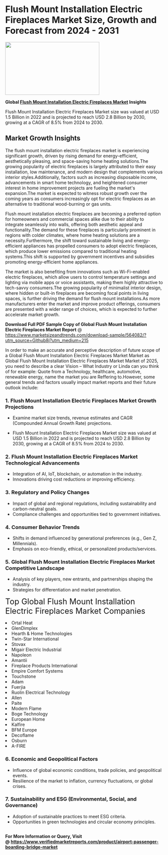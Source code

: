 <H1>Flush Mount Installation Electric Fireplaces Market Size, Growth and Forecast from 2024 - 2031</H1><img class="aligncenter size-medium wp-image-584254" src="https://thirdeyenews.in/wp-content/uploads/2024/09/Global-Market-Research-300x168.jpeg" alt="" width="300" height="168" /><p><strong>Global&nbsp;<a href="https://www.marketsizeandtrends.com/download-sample/564082/?utm_source=Github8j?utm_medium=215">Flush Mount Installation Electric Fireplaces Market</a> Insights</strong></p><p>Flush Mount Installation Electric Fireplaces Market size was valued at USD 1.5 Billion in 2022 and is projected to reach USD 2.8 Billion by 2030, growing at a CAGR of 8.5% from 2024 to 2030.</p><p><h2>Market Growth Insights</h2> <p>The flush mount installation electric fireplaces market is experiencing significant growth, driven by rising demand for energy-efficient, aesthetically pleasing, and space-saving home heating solutions.The growing popularity of electric fireplaces is largely attributed to their easy installation, low maintenance, and modern design that complements various interior styles.Additionally, factors such as increasing disposable income, advancements in smart home technology, and heightened consumer interest in home improvement projects are fueling the market's expansion.The market is expected to witness robust growth over the coming years as consumers increasingly opt for electric fireplaces as an alternative to traditional wood-burning or gas units.</p> <p>Flush mount installation electric fireplaces are becoming a preferred option for homeowners and commercial spaces alike due to their ability to integrate seamlessly into walls, offering both aesthetic appeal and functionality.The demand for these fireplaces is particularly prominent in regions with colder climates, where home heating solutions are a necessity.Furthermore, the shift toward sustainable living and energy-efficient appliances has propelled consumers to adopt electric fireplaces, which produce lower emissions compared to traditional heating systems.This shift is supported by government incentives and subsidies promoting energy-efficient home appliances.</p> <p>The market is also benefiting from innovations such as Wi-Fi-enabled electric fireplaces, which allow users to control temperature settings and lighting via mobile apps or voice assistants, making them highly attractive to tech-savvy consumers.The growing popularity of minimalist interior design, where hidden or built-in fireplaces are becoming focal points in living spaces, is further driving the demand for flush mount installations.As more manufacturers enter the market and improve product offerings, consumers are presented with a wider range of choices, which is expected to further accelerate market growth.</p> <p><span class=""><strong>Download Full PDF Sample Copy of Global Flush Mount Installation Electric Fireplaces Market Report</strong> @ <a href="https://www.marketsizeandtrends.com/download-sample/564082/?utm_source=Github8j?utm_medium=215" target="_blank">https://www.marketsizeandtrends.com/download-sample/564082/?utm_source=Github8j?utm_medium=215</a></span></p><p>In order to make an accurate and perceptive description of future scope of a Global&nbsp;Flush Mount Installation Electric Fireplaces Market Market as Global&nbsp;Flush Mount Installation Electric Fireplaces Market Market of 2025, you need to describe a clear Vision &ndash; What Industry or Linda can you think of for example: Quote from a Technology, healthcare, automotive, renewable energy, name the market you are Reffering to.However, some general trends and factors usually impact market reports and their future outlook include:</p><h3>1.&nbsp;<strong>Flush Mount Installation Electric Fireplaces Market Growth Projections</strong></h3><ul><li>Examine market size trends, revenue estimates and CAGR (Compounded Annual Growth Rate) projections.</li><li><p>Flush Mount Installation Electric Fireplaces Market size was valued at USD 1.5 Billion in 2022 and is projected to reach USD 2.8 Billion by 2030, growing at a CAGR of 8.5% from 2024 to 2030.</p></li></ul><h3>2.&nbsp;<strong>Flush Mount Installation Electric Fireplaces Market Technological Advancements</strong></h3><ul><li>Integration of AI, IoT, blockchain, or automation in the industry.</li><li>Innovations driving cost reductions or improving efficiency.</li></ul><h3>3.&nbsp;<strong>Regulatory and Policy Changes</strong></h3><ul><li>Impact of global and regional regulations, including sustainability and carbon-neutral goals.</li><li>Compliance challenges and opportunities tied to government initiatives.</li></ul><h3>4.&nbsp;<strong>Consumer Behavior Trends</strong></h3><ul><li>Shifts in demand influenced by generational preferences (e.g., Gen Z, Millennials).</li><li>Emphasis on eco-friendly, ethical, or personalized products/services.</li></ul><h3>5.&nbsp;<strong>Global Flush Mount Installation Electric Fireplaces Market Competitive Landscape</strong></h3><ul><li>Analysis of key players, new entrants, and partnerships shaping the industry.</li><li>Strategies for differentiation and market penetration.</li></ul><p data-pm-slice="1 1 []"><span style="color: inherit; font-family: inherit; font-size: 25px;">Top Global Flush Mount Installation Electric Fireplaces Market Companies</span></p><div class="" data-test-id=""><p><li>Ortal Heat</li><li> GlenDimplex</li><li> Hearth & Home Technologies</li><li> Twin-Star International</li><li> Stovax</li><li> Migair Electric Industrial</li><li> Napoleon</li><li> Amantii</li><li> Fireplace Products International</li><li> Empire Comfort Systems</li><li> Touchstone</li><li> Adam</li><li> Fuerjia</li><li> Ruolin Electrical Technology</li><li> Allen</li><li> Paite</li><li> Modern Flame</li><li> Boge Technology</li><li> European Home</li><li> Kalfire</li><li> BFM Europe</li><li> Decoflame</li><li> Osburn</li><li> A-FIRE</li></p></div><h3>6.&nbsp;<strong>Economic and Geopolitical Factors</strong></h3><ul><li>Influence of global economic conditions, trade policies, and geopolitical events.</li><li>Resilience of the market to inflation, currency fluctuations, or global crises.</li></ul><h3>7.&nbsp;<strong>Sustainability and ESG (Environmental, Social, and Governance)</strong></h3><ul><li>Adoption of sustainable practices to meet ESG criteria.</li><li>Opportunities in green technologies and circular economy principles.</li></ul><h2><strong style="font-size: 14px;">For More Information or Query, Visit @&nbsp;</strong><a style="background-color: #ffffff; font-size: 14px;" href="https://www.marketsizeandtrends.com/report/flush-mount-installation-electric-fireplaces-market/" target="_blank">https://www.verifiedmarketreports.com/product/airport-passenger-boarding-bridge-market</a></h2>